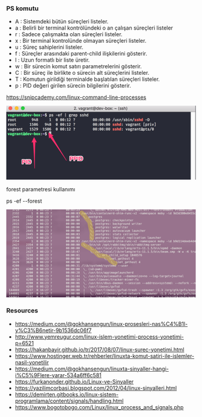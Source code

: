 
### PS komutu

- A : Sistemdeki bütün süreçleri listeler.
- a : Belirli bir terminal kontrölündeki o an çalışan süreçleri listeler
- r : Sadece çalışmakta olan süreçleri listeler.
- x : Bir terminal kontrolünde olmayan süreçleri listeler.
- u : Süreç sahiplerini listeler.
- f : Süreçler arasındaki parent-child ilişkilerini gösterir.
- l : Uzun formatlı bir liste üretir.
- w : Bir sürecin komut satırı parametrelerini gösterir.
- C : Bir süreç ile birlikte o sürecin alt süreçlerini listeler.
- T  : Komutun girildiği terminalde başlatılan süreçleri listeler.
- p  : PID değeri girilen sürecin bilgilerini gösterir.



https://snipcademy.com/linux-command-line-processes



![ps](files/ps.png)

forest parametresi kullanımı

ps -ef --forest 


![psforest.png](files/psforest.png)



### Resources

- https://medium.com/@gokhansengun/linux-prosesleri-nas%C4%B1l-y%C3%B6netir-9b1536dc06f7
- http://www.yemreugur.com/linux-islem-yonetimi-process-yonetimi-p=6521
- https://hakanbayir.github.io/tr/2017/08/07/linux-surec-yonetimi.html
- https://www.hostinger.web.tr/rehberler/linuxta-komut-satiri-ile-islemler-nasil-yonetilir
- https://medium.com/@gokhansengun/linuxta-sinyaller-hangi-i%C5%9Flere-yarar-534a6ff6c581
- https://furkanonder.github.io/Linux-ve-Sinyaller
- https://yazilimcorbasi.blogspot.com/2012/04/linux-sinyalleri.html
- https://demirten.gitbooks.io/linux-sistem-programlama/content/signals/handling.html
- https://www.bogotobogo.com/Linux/linux_process_and_signals.php

